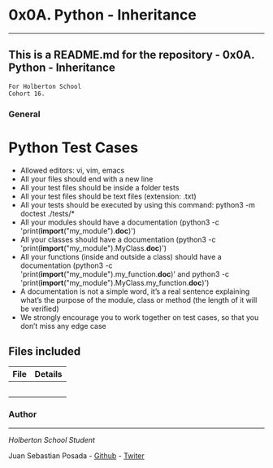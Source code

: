 # 0x0A. Python - Inheritance
***
## This is a README.md for the repository - 0x0A. Python - Inheritance
```
For Holberton School
Cohort 16.
```
### General

# Python Test Cases

* Allowed editors: vi, vim, emacs
* All your files should end with a new line
* All your test files should be inside a folder tests
* All your test files should be text files (extension: .txt)
* All your tests should be executed by using this command: python3 -m doctest ./tests/*
* All your modules should have a documentation (python3 -c 'print(__import__("my_module").__doc__)')
* All your classes should have a documentation (python3 -c 'print(__import__("my_module").MyClass.__doc__)')
* All your functions (inside and outside a class) should have a documentation (python3 -c 'print(__import__("my_module").my_function.__doc__)' and python3 -c 'print(__import__("my_module").MyClass.my_function.__doc__)')
* A documentation is not a simple word, it’s a real sentence explaining what’s the purpose of the module, class or method (the length of it will be verified)
* We strongly encourage you to work together on test cases, so that you don’t miss any edge case

## Files included

| File                 | Details                                    |
|--------------------- | ------------------------------------------ |
| [](./a) |	       |
| [](./b) |	       |
| [](./c) |	       |
| [](./)  |	       |
| [](./)  |	       |

### Author
***
*Holberton School Student*

Juan Sebastian Posada  - [Github](https://github.com/Juansepo13) - [Twiter](https://twitter.com/@JuanSeb35904130)